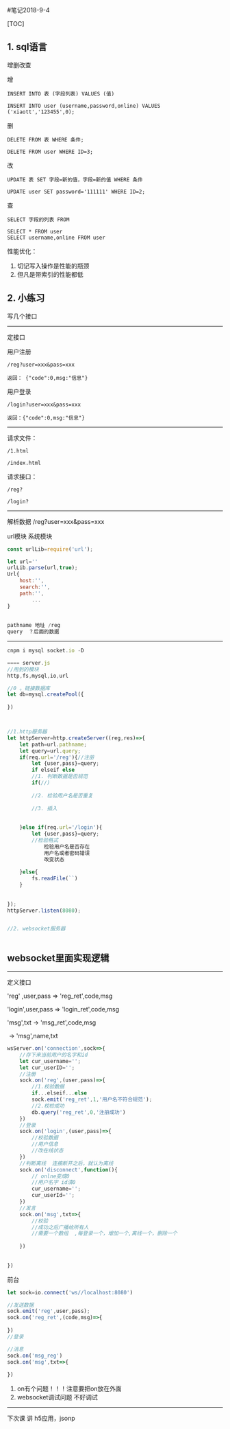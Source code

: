 #笔记2018-9-4

[TOC]



## 1. sql语言

增删改查

增

	INSERT INTO 表 (字段列表) VALUES (值)

```mysql	
INSERT INTO user (username,password,online) VALUES ('xiaott','123455',0);
```

删

	DELETE FROM 表 WHERE 条件;

```mysql
DELETE FROM user WHERE ID=3;
```

改

	UPDATE 表 SET 字段=新的值，字段=新的值 WHERE 条件

```MYSQL
UPDATE user SET password='111111' WHERE ID=2;
```

查

	SELECT 字段的列表 FROM 

```mysql
SELECT * FROM user
SELECT username,online FROM user
```

性能优化：

1. 切记写入操作是性能的瓶颈
2. 但凡是带索引的性能都低

## 2. 小练习

写几个接口



---

定接口

用户注册

	/reg?user=xxx&pass=xxx
	
	返回： {"code":0,msg:"信息"}

用户登录

	/login?user=xxx&pass=xxx

	返回：{"code":0,msg:"信息"}

---

请求文件：

	/1.html

	/index.html	

请求接口：

	/reg?

	/login?	



---

解析数据   /reg?user=xxx&pass=xxx

url模块 系统模块

```js
const urlLib=require('url');

let url=''
urlLib.parse(url,true);
Url{
    host:'',
    search:'',
    path:'',
        ...
}
    
    
pathname 地址 /reg
query  ？后面的数据
```



---



```js
cnpm i mysql socket.io -D

==== server.js
//用到的模块
http,fs,mysql,io,url

//0 。链接数据库
let db=mysql.createPool({
	    
})



//1.http服务器
let httpServer=http.createServer((reg,res)=>{
    let path=url.pathname;
    let query=url.query;
    if(req.url='/reg'){//注册
    	let {user,pass}=query;
        if elseif else
        //1. 判断数据是否规范
       	if(//)
        
        //2. 检验用户名是否重复
        
        //3. 插入
        
        
    }else if(req.url='/login'){
        let {user,pass}=query;
        //检验格式
            检验用户名是否存在
            用户名或者密码错误
            改变状态
            
    }else{
        fs.readFile(``)
    }
    
    
});
httpServer.listen(8080);


//2. websocket服务器



```



## websocket里面实现逻辑

---

定义接口

'reg' ,user,pass  => 'reg_ret',code,msg

'login',user,pass => 'login_ret',code,msg

'msg',txt        ->  'msg_ret',code,msg

​			->  'msg',name,txt

```js
wsServer.on('connection',sock=>{	
    //存下来当前用户的名字和id
    let cur_username='';
    let cur_userID='';  
    //注册
    sock.on('reg',(user,pass)=>{
        //1.校验数据
        if...elseif...else
        sock.emit('reg_ret',1,'用户名不符合规范');
        //2.校检成功
        db.query('reg_ret',0,'注册成功')
    })
    //登录
    sock.on('login',(user,pass)=>{
        //校验数据
        //用户信息
        //改在线状态
    })
    //判断离线  连接断开之后，就认为离线
    sock.on('disconnect',function(){
        // onlne变成0
        //用户名字 id清0
        cur_username='';
        cur_userId='';
    })
    //发言
    sock.on('msg',txt=>{
        //校验
        //成功之后广播给所有人
        //需要一个数组  ,每登录一个，增加一个,离线一个，删除一个
        
    })
    
    
})

```







前台

```js
let sock=io.connect('ws//localhost:8080')

//发送数据
sock.emit('reg',user,pass);
sock.on('reg_ret',(code,msg)=>{
    
})
//登录

//消息
sock.on('msg_reg')
sock.on('msg',txt=>{
    
})

```



1. on有个问题！！！注意要把on放在外面
2. websocket调试问题 不好调试









----

下次课 讲 h5应用，jsonp














